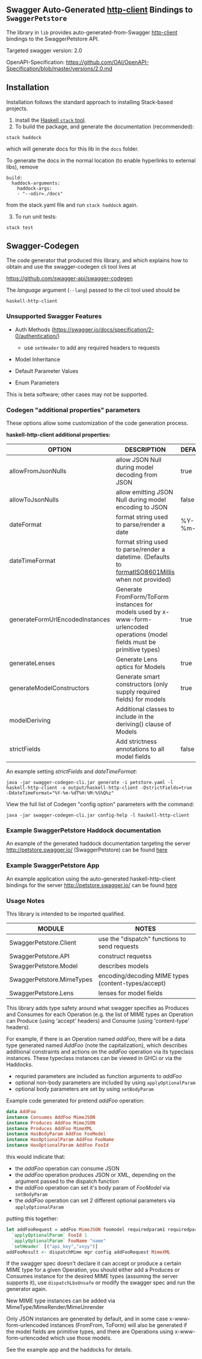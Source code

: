 ## Swagger Auto-Generated [http-client](https://www.stackage.org/lts-9.0/package/http-client-0.5.7.0) Bindings to `SwaggerPetstore` 

The library in `lib` provides auto-generated-from-Swagger [http-client](https://www.stackage.org/lts-9.0/package/http-client-0.5.7.0) bindings to the SwaggerPetstore API.

Targeted swagger version: 2.0

OpenAPI-Specification: https://github.com/OAI/OpenAPI-Specification/blob/master/versions/2.0.md

## Installation

Installation follows the standard approach to installing Stack-based projects.

1. Install the [Haskell `stack` tool](http://docs.haskellstack.org/en/stable/README).
2. To build the package, and generate the documentation (recommended):
```
stack haddock
```
which will generate docs for this lib in the `docs` folder.

To generate the docs in the normal location (to enable hyperlinks to external libs), remove 
```
build:
  haddock-arguments:
    haddock-args:
    - "--odir=./docs"
```
from the stack.yaml file and run `stack haddock` again.

3. To run unit tests:
```
stack test
```

## Swagger-Codegen

The code generator that produced this library, and which explains how
to obtain and use the swagger-codegen cli tool lives at

https://github.com/swagger-api/swagger-codegen

The _language_ argument (`--lang`) passed to the cli tool used should be 

```
haskell-http-client
```

### Unsupported Swagger Features

* Auth Methods (https://swagger.io/docs/specification/2-0/authentication/)
    
    - use `setHeader` to add any required headers to requests

* Model Inheritance

* Default Parameter Values

* Enum Parameters


This is beta software; other cases may not be supported.

### Codegen "additional properties" parameters

These options allow some customization of the code generation process.

**haskell-http-client additional properties:**

| OPTION                          | DESCRIPTION                                                                                                                   | DEFAULT  | ACTUAL                                |
| ------------------------------- | ----------------------------------------------------------------------------------------------------------------------------- | -------- | ------------------------------------- |
| allowFromJsonNulls              | allow JSON Null during model decoding from JSON                                                                               | true     | true              |
| allowToJsonNulls                | allow emitting JSON Null during model encoding to JSON                                                                        | false    | false                |
| dateFormat                      | format string used to parse/render a date                                                                                     | %Y-%m-%d | %Y-%m-%d                      |
| dateTimeFormat                  | format string used to parse/render a datetime. (Defaults to [formatISO8601Millis][1] when not provided)                       |          |                   |
| generateFormUrlEncodedInstances | Generate FromForm/ToForm instances for models used by x-www-form-urlencoded operations (model fields must be primitive types) | true     | true |
| generateLenses                  | Generate Lens optics for Models                                                                                               | true     | true                  |
| generateModelConstructors       | Generate smart constructors (only supply required fields) for models                                                          | true     | true       |
| modelDeriving                   | Additional classes to include in the deriving() clause of Models                                                              |          |                    |
| strictFields                    | Add strictness annotations to all model fields                                                                                | false    | false                  |

[1]: https://www.stackage.org/haddock/lts-9.0/iso8601-time-0.1.4/Data-Time-ISO8601.html#v:formatISO8601Millis

An example setting _strictFields_ and _dateTimeFormat_:

```
java -jar swagger-codegen-cli.jar generate -i petstore.yaml -l haskell-http-client -o output/haskell-http-client -DstrictFields=true -DdateTimeFormat="%Y-%m-%dT%H:%M:%S%Q%z"
```

View the full list of Codegen "config option" parameters with the command:

```
java -jar swagger-codegen-cli.jar config-help -l haskell-http-client
```


### Example SwaggerPetstore Haddock documentation 

An example of the generated haddock documentation targeting the server http://petstore.swagger.io/ (SwaggerPetstore) can be found [here][2]

[2]: https://hackage.haskell.org/package/swagger-petstore

### Example SwaggerPetstore App

An example application using the auto-generated haskell-http-client bindings for the server http://petstore.swagger.io/ can be found [here][3]

[3]: https://github.com/swagger-api/swagger-codegen/tree/c7d145a4ba3c0627e04ece9eb97e354ac91be821/samples/client/petstore/haskell-http-client/example-app

### Usage Notes

This library is intended to be imported qualified.

| MODULE              | NOTES                                               |
| ------------------- | --------------------------------------------------- |
| SwaggerPetstore.Client    | use the "dispatch" functions to send requests       |
| SwaggerPetstore.API       | construct requetss                                  |
| SwaggerPetstore.Model     | describes models                                    |
| SwaggerPetstore.MimeTypes | encoding/decoding MIME types (content-types/accept) |
| SwaggerPetstore.Lens      | lenses for model fields                             |

This library adds type safety around what swagger specifies as
Produces and Consumes for each Operation (e.g. the list of MIME types an
Operation can Produce (using 'accept' headers) and Consume (using 'content-type' headers).

For example, if there is an Operation named _addFoo_, there will be a
data type generated named _AddFoo_ (note the capitalization), which
describes additional constraints and actions on the _addFoo_ operation
via its typeclass instances. These typeclass instances can be viewed
in GHCi or via the Haddocks.

* requried parameters are included as function arguments to _addFoo_
* optional non-body parameters are included by using  `applyOptionalParam`
* optional body parameters are set by using  `setBodyParam`

Example code generated for pretend _addFoo_ operation: 

```haskell
data AddFoo 	
instance Consumes AddFoo MimeJSON
instance Produces AddFoo MimeJSON
instance Produces AddFoo MimeXML
instance HasBodyParam AddFoo FooModel
instance HasOptionalParam AddFoo FooName
instance HasOptionalParam AddFoo FooId
```

this would indicate that:

* the _addFoo_ operation can consume JSON
* the _addFoo_ operation produces JSON or XML, depending on the argument passed to the dispatch function
* the _addFoo_ operation can set it's body param of _FooModel_ via `setBodyParam`
* the _addFoo_ operation can set 2 different optional parameters via `applyOptionalParam`

putting this together:

```haskell
let addFooRequest = addFoo MimeJSON foomodel requiredparam1 requiredparam2
  `applyOptionalParam` FooId 1
  `applyOptionalParam` FooName "name"
  `setHeader` [("api_key","xxyy")]
addFooResult <- dispatchMime mgr config addFooRequest MimeXML
```

If the swagger spec doesn't declare it can accept or produce a certain
MIME type for a given Operation, you should either add a Produces or
Consumes instance for the desired MIME types (assuming the server
supports it), use `dispatchLbsUnsafe` or modify the swagger spec and
run the generator again.

New MIME type instances can be added via MimeType/MimeRender/MimeUnrender

Only JSON instances are generated by default, and in some case
x-www-form-urlencoded instances (FromFrom, ToForm) will also be
generated if the model fields are primitive types, and there are
Operations using x-www-form-urlencoded which use those models.

See the example app and the haddocks for details.
